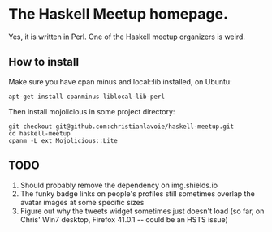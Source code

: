 # The Haskell Meetup homepage.

Yes, it is written in Perl. One of the Haskell meetup organizers is weird.

## How to install

Make sure you have cpan minus and local::lib installed, on Ubuntu:

    apt-get install cpanminus liblocal-lib-perl

Then install mojolicious in some project directory:

    git checkout git@github.com:christianlavoie/haskell-meetup.git
    cd haskell-meetup
    cpanm -L ext Mojolicious::Lite

## TODO

1. Should probably remove the dependency on img.shields.io
1. The funky badge links on people's profiles still sometimes overlap the avatar images at some specific sizes
1. Figure out why the tweets widget sometimes just doesn't load (so far, on Chris' Win7 desktop, Firefox 41.0.1 -- could be an HSTS issue)
